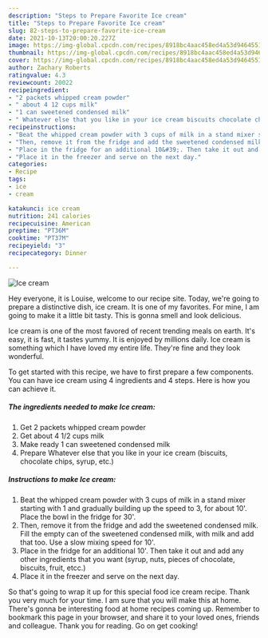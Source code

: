 ```yaml
---
description: "Steps to Prepare Favorite Ice cream"
title: "Steps to Prepare Favorite Ice cream"
slug: 82-steps-to-prepare-favorite-ice-cream
date: 2021-10-13T20:00:20.227Z
image: https://img-global.cpcdn.com/recipes/8918bc4aac458ed4a53d9464551b9b6b/680x482cq70/ice-cream-recipe-main-photo.jpg
thumbnail: https://img-global.cpcdn.com/recipes/8918bc4aac458ed4a53d9464551b9b6b/680x482cq70/ice-cream-recipe-main-photo.jpg
cover: https://img-global.cpcdn.com/recipes/8918bc4aac458ed4a53d9464551b9b6b/680x482cq70/ice-cream-recipe-main-photo.jpg
author: Zachary Roberts
ratingvalue: 4.3
reviewcount: 20022
recipeingredient:
- "2 packets whipped cream powder"
- " about 4 12 cups milk"
- "1 can sweetened condensed milk"
- " Whatever else that you like in your ice cream biscuits chocolate chips syrup etc"
recipeinstructions:
- "Beat the whipped cream powder with 3 cups of milk in a stand mixer starting with 1 and gradually building up the speed to 3, for about 10&#39;. Place the bowl in the fridge for 30&#39;."
- "Then, remove it from the fridge and add the sweetened condensed milk. Fill the empty can of the sweetened condensed milk, with milk and add that too. Use a slow mixing speed for 10&#39;."
- "Place in the fridge for an additional 10&#39;. Then take it out and add any other ingredients that you want (syrup, nuts, pieces of chocolate, biscuits, fruit, etcc.)"
- "Place it in the freezer and serve on the next day."
categories:
- Recipe
tags:
- ice
- cream

katakunci: ice cream 
nutrition: 241 calories
recipecuisine: American
preptime: "PT36M"
cooktime: "PT37M"
recipeyield: "3"
recipecategory: Dinner

---
```



![Ice cream](https://img-global.cpcdn.com/recipes/8918bc4aac458ed4a53d9464551b9b6b/680x482cq70/ice-cream-recipe-main-photo.jpg)

Hey everyone, it is Louise, welcome to our recipe site. Today, we're going to prepare a distinctive dish, ice cream. It is one of my favorites. For mine, I am going to make it a little bit tasty. This is gonna smell and look delicious.



Ice cream is one of the most favored of recent trending meals on earth. It's easy, it is fast, it tastes yummy. It is enjoyed by millions daily. Ice cream is something which I have loved my entire life. They're fine and they look wonderful.


To get started with this recipe, we have to first prepare a few components. You can have ice cream using 4 ingredients and 4 steps. Here is how you can achieve it.

<!--inarticleads1-->

##### The ingredients needed to make Ice cream:

1. Get 2 packets whipped cream powder
1. Get  about 4 1/2 cups milk
1. Make ready 1 can sweetened condensed milk
1. Prepare  Whatever else that you like in your ice cream (biscuits, chocolate chips, syrup, etc.)




<!--inarticleads2-->

##### Instructions to make Ice cream:

1. Beat the whipped cream powder with 3 cups of milk in a stand mixer starting with 1 and gradually building up the speed to 3, for about 10&#39;. Place the bowl in the fridge for 30&#39;.
1. Then, remove it from the fridge and add the sweetened condensed milk. Fill the empty can of the sweetened condensed milk, with milk and add that too. Use a slow mixing speed for 10&#39;.
1. Place in the fridge for an additional 10&#39;. Then take it out and add any other ingredients that you want (syrup, nuts, pieces of chocolate, biscuits, fruit, etcc.)
1. Place it in the freezer and serve on the next day.




So that's going to wrap it up for this special food ice cream recipe. Thank you very much for your time. I am sure that you will make this at home. There's gonna be interesting food at home recipes coming up. Remember to bookmark this page in your browser, and share it to your loved ones, friends and colleague. Thank you for reading. Go on get cooking!
